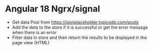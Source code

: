 # Angular 18 Ngrx/signal

- Get data Post from https://jsonplaceholder.typicode.com/posts
- Add the data to the store if it is successful or get the error message when there is an error
- Filter data in store and then return the results to be displayed in the page view (HTML)
